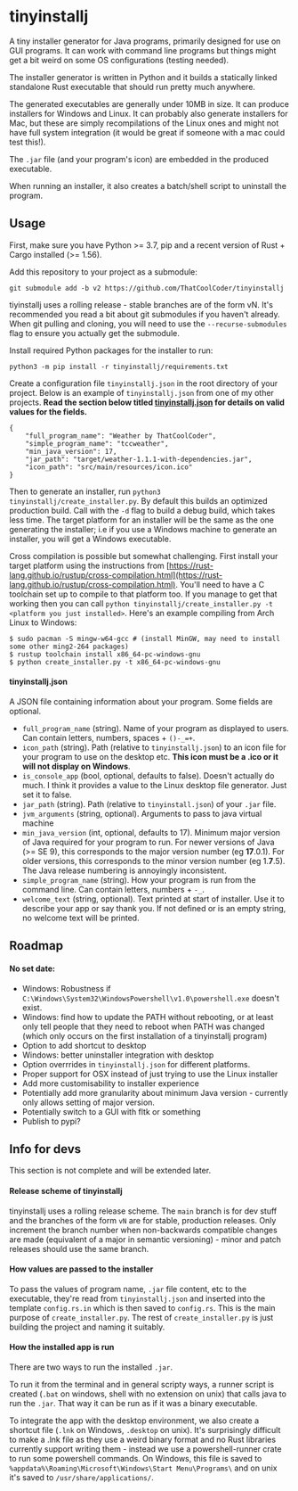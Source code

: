 # tinyinstallj

A tiny installer generator for Java programs, primarily designed for use on GUI programs. It can work with command line programs but things might get a bit weird on some OS configurations (testing needed).

The installer generator is written in Python and it builds a statically linked standalone Rust executable that should run pretty much anywhere.

The generated executables are generally under 10MB in size. It can produce installers for Windows and Linux. It can probably also generate installers for Mac, but these are simply recompilations of the Linux ones and might not have full system integration (it would be great if someone with a mac could test this!).

The `.jar` file (and your program's icon) are embedded in the produced executable.

When running an installer, it also creates a batch/shell script to uninstall the program.

## Usage

First, make sure you have Python >= 3.7, pip and a recent version of Rust + Cargo installed (>= 1.56).

Add this repository to your project as a submodule:
```
git submodule add -b v2 https://github.com/ThatCoolCoder/tinyinstallj
```
tiyinstallj uses a rolling release - stable branches are of the form vN. It's recommended you read a bit about git submodules if you haven't already. When git pulling and cloning, you will need to use the `--recurse-submodules` flag to ensure you actually get the submodule.

Install required Python packages for the installer to run:
```
python3 -m pip install -r tinyinstallj/requirements.txt
```

Create a configuration file `tinyinstallj.json` in the root directory of your project. Below is an example of `tinyinstallj.json` from one of my other projects. **Read the section below titled [tinyinstallj.json](#tinyinstallj.json) for details on valid values for the fields.**
```
{
    "full_program_name": "Weather by ThatCoolCoder",
    "simple_program_name": "tccweather",
    "min_java_version": 17,
    "jar_path": "target/weather-1.1.1-with-dependencies.jar",
    "icon_path": "src/main/resources/icon.ico"
}
```

Then to generate an installer, run `python3 tinyinstallj/create_installer.py`. By default this builds an optimized production build. Call with the `-d` flag to build a debug build, which takes less time. The target platform for an installer will be the same as the one generating the installer; i.e if you use a Windows machine to generate an installer, you will get a Windows executable.

Cross compilation is possible but somewhat challenging. First install your target platform using the instructions from [https://rust-lang.github.io/rustup/cross-compilation.html](https://rust-lang.github.io/rustup/cross-compilation.html). You'll need to have a C toolchain set up to compile to that platform too. If you manage to get that working then you can call `python tinyinstallj/create_installer.py -t <platform you just installed>`. Here's an example compiling from Arch Linux to Windows:
```
$ sudo pacman -S mingw-w64-gcc # (install MinGW, may need to install some other ming2-264 packages)
$ rustup toolchain install x86_64-pc-windows-gnu
$ python create_installer.py -t x86_64-pc-windows-gnu
```

#### tinyinstallj.json

A JSON file containing information about your program. Some fields are optional.

- `full_program_name` (string). Name of your program as displayed to users. Can contain letters, numbers, spaces + `()-_=+`.
- `icon_path` (string). Path (relative to `tinyinstallj.json`) to an icon file for your program to use on the desktop etc. **This icon must be a .ico or it will not display on Windows**.
- `is_console_app` (bool, optional, defaults to false). Doesn't actually do much. I think it provides a value to the Linux desktop file generator. Just set it to false.
- `jar_path` (string). Path (relative to `tinyinstall.json`) of your `.jar` file.
- `jvm_arguments` (string, optional). Arguments to pass to java virtual machine
- `min_java_version` (int, optional, defaults to 17). Minimum major version of Java required for your program to run. For newer versions of Java (>= SE 9), this corresponds to the major version number (eg **17**.0.1). For older versions, this corresponds to the minor version number (eg 1.**7**.5). The Java release numbering is annoyingly inconsistent.
- `simple_program_name` (string). How your program is run from the command line. Can contain letters, numbers + `-_`.
- `welcome_text` (string, optional). Text printed at start of installer. Use it to describe your app or say thank you. If not defined or is an empty string, no welcome text will be printed.

## Roadmap

#### No set date:

- Windows: Robustness if `C:\Windows\System32\WindowsPowershell\v1.0\powershell.exe` doesn't exist.
- Windows: find how to update the PATH without rebooting, or at least only tell people that they need to reboot when PATH was changed (which only occurs on the first installation of a tinyinstallj program)
- Option to add shortcut to desktop
- Windows: better uninstaller integration with desktop
- Option overrrides in `tinyinstallj.json` for different platforms.
- Proper support for OSX instead of just trying to use the Linux installer
- Add more customisability to installer experience
- Potentially add more granularity about minimum Java version - currently only allows setting of major version.
- Potentially switch to a GUI with fltk or something
- Publish to pypi?

## Info for devs

This section is not complete and will be extended later.

#### Release scheme of tinyinstallj

tinyinstallj uses a rolling release scheme. The `main` branch is for dev stuff and the branches of the form `vN` are for stable, production releases. Only increment the branch number when non-backwards compatible changes are made (equivalent of a major in semantic versioning) - minor and patch releases should use the same branch.

#### How values are passed to the installer

To pass the values of program name, `.jar` file content, etc to the executable, they're read from `tinyinstallj.json` and inserted into the template `config.rs.in` which is then saved to `config.rs`. This is the main purpose of `create_installer.py`. The rest of `create_installer.py` is just building the project and naming it suitably.

#### How the installed app is run

There are two ways to run the installed `.jar`.

To run it from the terminal and in general scripty ways, a runner script is created (`.bat` on windows, shell with no extension on unix) that calls java to run the `.jar`. That way it can be run as if it was a binary executable.

To integrate the app with the desktop environment, we also create a shortcut file (`.lnk` on Windows, `.desktop` on unix). It's surprisingly difficult to make a .lnk file as they use a weird binary format and no Rust libraries currently support writing them - instead we use a powershell-runner crate to run some powershell commands. On Windows, this file is saved to `%appdata%\Roaming\Microsoft\Windows\Start Menu\Programs\` and on unix it's saved to `/usr/share/applications/`.
